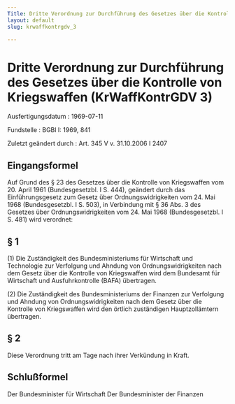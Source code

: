 ```yaml
---
Title: Dritte Verordnung zur Durchführung des Gesetzes über die Kontrolle von Kriegswaffen
layout: default
slug: krwaffkontrgdv_3

---
```


# Dritte Verordnung zur Durchführung des Gesetzes über die Kontrolle von Kriegswaffen (KrWaffKontrGDV 3)

Ausfertigungsdatum
:   1969-07-11

Fundstelle
:   BGBl I: 1969, 841

Zuletzt geändert durch
:   Art. 345 V v. 31.10.2006 I 2407


## Eingangsformel

Auf Grund des § 23 des Gesetzes über die Kontrolle von Kriegswaffen
vom 20. April 1961 (Bundesgesetzbl. I S. 444), geändert durch das
Einführungsgesetz zum Gesetz über Ordnungswidrigkeiten vom 24. Mai
1968 (Bundesgesetzbl. I S. 503), in Verbindung mit § 36 Abs. 3 des
Gesetzes über Ordnungswidrigkeiten vom 24. Mai 1968 (Bundesgesetzbl. I
S. 481) wird verordnet:


## § 1

(1) Die Zuständigkeit des Bundesministeriums für Wirtschaft und
Technologie zur Verfolgung und Ahndung von Ordnungswidrigkeiten nach
dem Gesetz über die Kontrolle von Kriegswaffen wird dem Bundesamt für
Wirtschaft und Ausfuhrkontrolle (BAFA) übertragen.

(2) Die Zuständigkeit des Bundesministeriums der Finanzen zur
Verfolgung und Ahndung von Ordnungswidrigkeiten nach dem Gesetz über
die Kontrolle von Kriegswaffen wird den örtlich zuständigen
Hauptzollämtern übertragen.


## § 2

Diese Verordnung tritt am Tage nach ihrer Verkündung in Kraft.


## Schlußformel

Der Bundesminister für Wirtschaft
Der Bundesminister der Finanzen

